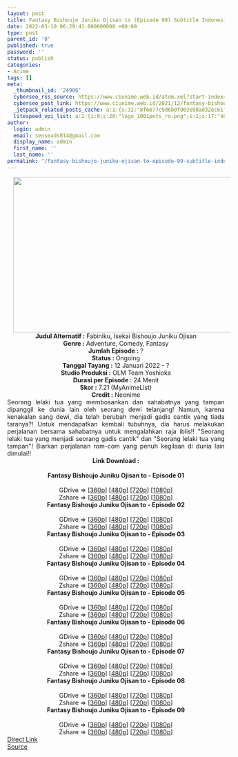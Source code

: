 ```yaml
---
layout: post
title: Fantasy Bishoujo Juniku Ojisan to (Episode 09) Subtitle Indonesia
date: 2022-03-10 06:29:41.000000000 +00:00
type: post
parent_id: '0'
published: true
password: ''
status: publish
categories:
- Anime
tags: []
meta:
  _thumbnail_id: '24906'
  cyberseo_rss_source: https://www.ciunime.web.id/atom.xml?start-index=1
  cyberseo_post_link: https://www.ciunime.web.id/2021/12/fantasy-bishoujo-juniku-ojisan-to.html
  _jetpack_related_posts_cache: a:1:{s:32:"8f6677c9d6b0f903e98ad32ec61f8deb";a:2:{s:7:"expires";i:1658391764;s:7:"payload";a:3:{i:0;a:1:{s:2:"id";i:25211;}i:1;a:1:{s:2:"id";i:25176;}i:2;a:1:{s:2:"id";i:25507;}}}}
  litespeed_vpi_list: a:2:{i:0;s:20:"logo_1001pets_ro.png";i:1;s:17:"4053032401716.jpg";}
author:
  login: admin
  email: senseads014@gmail.com
  display_name: admin
  first_name: ''
  last_name: ''
permalink: "/fantasy-bishoujo-juniku-ojisan-to-episode-09-subtitle-indonesia/"
---
```

<div class="separator" style="clear: both; text-align: center;"><a href="https://blogger.googleusercontent.com/img/a/AVvXsEiuBtuVeA9nbJG-EwChrM7gdEfg-bjdlUHlXRmdTgIzSoBkovkwnb8thIcOws6tm3hIiA-mXaIWGlg1QdCaTgD6rH-Itxb5au-0BlTVIAvxh3cs8-Tj6_Z3avv28AVOC7i16nIlSZHpTUGmmaBCKE3TcpiUPNfmRHCOVDoCaLqolRQvqE1TDhUhUsiA=s1280" style="margin-left: 1em; margin-right: 1em;"><img border="0" data-original-height="720" data-original-width="1280" height="360" src="{{ site.baseurl }}/assets/2022/03/AVvXsEiuBtuVeA9nbJG-EwChrM7gdEfg-bjdlUHlXRmdTgIzSoBkovkwnb8thIcOws6tm3hIiA-mXaIWGlg1QdCaTgD6rH-Itxb5au-0BlTVIAvxh3cs8-Tj6_Z3avv28AVOC7i16nIlSZHpTUGmmaBCKE3TcpiUPNfmRHCOVDoCaLqolRQvqE1TDhUhUsiA=w640-h360" width="640" /></a></div>
<div class="separator" style="clear: both; text-align: center;"></div>
<div style="text-align: center;"><b>Judul</b><b><b> Alternatif</b> :</b> Fabiniku, Isekai Bishoujo Juniku Ojisan</div>
<div style="text-align: center;"><b><b>Genre :</b></b> Adventure, Comedy, Fantasy</div>
<div style="text-align: center;"><b>Jumlah Episode :</b> ?<br /><b>Status :&nbsp;</b>Ongoing<br /><b>Tanggal Tayang :</b> 12 Januari 2022 - ?<br /><b>Studio Produksi :</b>&nbsp;OLM Team Yoshioka<br /><b>Durasi per Episode :</b> 24 Menit</div>
<div style="text-align: center;"><b>Skor :</b> 7.21 (MyAnimeList)</div>
<div style="text-align: center;"><b>Credit :</b>&nbsp;Neonime</div>
<div style="text-align: center;"></div>
<div style="text-align: justify;">Seorang lelaki tua yang membosankan dan sahabatnya yang tampan dipanggil ke dunia lain oleh seorang dewi telanjang! Namun, karena kenakalan sang dewi, dia telah berubah menjadi gadis cantik yang tiada taranya?! Untuk mendapatkan kembali tubuhnya, dia harus melakukan perjalanan bersama sahabatnya untuk mengalahkan raja iblis!! "Seorang lelaki tua yang menjadi seorang gadis cantik" dan "Seorang lelaki tua yang tampan"! Biarkan perjalanan rom-com yang penuh kegilaan di dunia lain dimulai!!</div>
<div style="text-align: justify;"></div>
<div style="text-align: justify;"></div>
<div style="text-align: center;">
<div style="text-align: center;">
<div style="text-align: left;">
<div style="text-align: center;"><b>Link Download :</b></div>
<div style="text-align: center;"><b><br /></b></div>
<div style="text-align: center;"><span style="text-align: left;"><b>Fantasy Bishoujo Juniku Ojisan to&nbsp;</b></span><b>- Episode 01</b></div>
<div style="text-align: center;"><b><br /></b></div>
<div style="text-align: center;">GDrive =&gt; [<a href="https://www.mp4upload.com/y77k29a47rxw" target="_blank" rel="noopener">360p</a>] [<a href="https://acefile.co/f/65047813/neonime_fabiniku-01-480p-zip" target="_blank" rel="noopener">480p</a>] [<a href="https://acefile.co/f/65048190/neonime_fabiniku-01-720p-zip" target="_blank" rel="noopener">720p</a>] [<a href="https://acefile.co/f/65048470/neonime_fabiniku-01-1080p-zip" target="_blank" rel="noopener">1080p</a>]</div>
<div style="text-align: center;">Zshare =&gt; [<a href="https://www97.zippyshare.com/v/fZozU2UZ/file.html" target="_blank" rel="noopener">360p</a>] [<a href="https://www86.zippyshare.com/v/dhgifk9L/file.html" target="_blank" rel="noopener">480p</a>] [<a href="https://www117.zippyshare.com/v/bbWjSzJO/file.html" target="_blank" rel="noopener">720p</a>] [<a href="https://www12.zippyshare.com/v/RBLCmahh/file.html" target="_blank" rel="noopener">1080p</a>]</div>
<div style="text-align: center;"></div>
<div style="text-align: center;">
<div><span style="text-align: left;"><b>Fantasy Bishoujo Juniku Ojisan to&nbsp;</b></span><b>- Episode 02</b></div>
<div><b><br /></b></div>
<div>GDrive =&gt; [<a href="https://www.mp4upload.com/5rlidaip983a" target="_blank" rel="noopener">360p</a>] [<a href="https://www.mp4upload.com/4vxmrzkgh9t6" target="_blank" rel="noopener">480p</a>] [<a href="https://www.mp4upload.com/rqv65lube938" target="_blank" rel="noopener">720p</a>] [<a href="https://mir.cr/CQYE5NZM" target="_blank" rel="noopener">1080p</a>]</div>
<div>Zshare =&gt; [<a href="https://www14.zippyshare.com/v/jLkWLSUe/file.html" target="_blank" rel="noopener">360p</a>] [<a href="https://www48.zippyshare.com/v/yZkUXOBT/file.html" target="_blank" rel="noopener">480p</a>] [<a href="https://www61.zippyshare.com/v/iqB4VcJN/file.html" target="_blank" rel="noopener">720p</a>] [<a href="https://www109.zippyshare.com/v/ka0ki5M9/file.html" target="_blank" rel="noopener">1080p</a>]</div>
<div></div>
<div>
<div><span style="text-align: left;"><b>Fantasy Bishoujo Juniku Ojisan to&nbsp;</b></span><b>- Episode 03</b></div>
<div><b><br /></b></div>
<div>GDrive =&gt; [<a href="https://www.mp4upload.com/hahr97o3lynv" target="_blank" rel="noopener">360p</a>] [<a href="https://acefile.co/f/66287527/neonime_fabiniku-03-480p-zip" target="_blank" rel="noopener">480p</a>] [<a href="https://acefile.co/f/66287652/neonime_fabiniku-03-720p-zip" target="_blank" rel="noopener">720p</a>] [<a href="https://acefile.co/f/66287931/neonime_fabiniku-03-1080p-zip" target="_blank" rel="noopener">1080p</a>]</div>
<div>Zshare =&gt; [<a href="https://www53.zippyshare.com/v/Y43IZ0ji/file.html" target="_blank" rel="noopener">360p</a>] [<a href="https://www26.zippyshare.com/v/8Gmf4MIh/file.html" target="_blank" rel="noopener">480p</a>] [<a href="https://www120.zippyshare.com/v/NaQMJ9vd/file.html" target="_blank" rel="noopener">720p</a>] [<a href="https://www96.zippyshare.com/v/mm3y7o1X/file.html" target="_blank" rel="noopener">1080p</a>]</div>
</div>
<div></div>
<div>
<div><span style="text-align: left;"><b>Fantasy Bishoujo Juniku Ojisan to&nbsp;</b></span><b>- Episode 04</b></div>
<div><b><br /></b></div>
<div>GDrive =&gt; [<a href="https://www.mp4upload.com/v5a8ah70p9lv" target="_blank" rel="noopener">360p</a>] [<a href="https://acefile.co/f/66891849/neonime_fabiniku-04-480p-zip" target="_blank" rel="noopener">480p</a>] [<a href="https://acefile.co/f/66892073/neonime_fabiniku-04-720p-zip" target="_blank" rel="noopener">720p</a>] [<a href="https://acefile.co/f/66892286/neonime_fabiniku-04-1080p-zip" target="_blank" rel="noopener">1080p</a>]</div>
<div>Zshare =&gt; [<a href="https://www73.zippyshare.com/v/r6JGCieC/file.html" target="_blank" rel="noopener">360p</a>] [<a href="https://www5.zippyshare.com/v/pcykqdWM/file.html" target="_blank" rel="noopener">480p</a>] [<a href="https://www79.zippyshare.com/v/aggC9KD1/file.html" target="_blank" rel="noopener">720p</a>] [<a href="https://www52.zippyshare.com/v/pfTADaGN/file.html" target="_blank" rel="noopener">1080p</a>]</div>
</div>
<div></div>
<div>
<div><span style="text-align: left;"><b>Fantasy Bishoujo Juniku Ojisan to&nbsp;</b></span><b>- Episode 05</b></div>
<div><b><br /></b></div>
<div>GDrive =&gt; [<a href="https://www.mp4upload.com/3v3ozopcn0md" target="_blank" rel="noopener">360p</a>] [<a href="https://acefile.co/f/67481343/neonime_fabiniku-05-480p-zip" target="_blank" rel="noopener">480p</a>] [<a href="https://acefile.co/f/67481501/neonime_fabiniku-05-720p-zip" target="_blank" rel="noopener">720p</a>] [<a href="https://acefile.co/f/67481755/neonime_fabiniku-05-1080p-zip" target="_blank" rel="noopener">1080p</a>]</div>
<div>Zshare =&gt; [<a href="https://www73.zippyshare.com/v/PJHytS9q/file.html" target="_blank" rel="noopener">360p</a>] [<a href="https://www72.zippyshare.com/v/3IVWC9CP/file.html" target="_blank" rel="noopener">480p</a>] [<a href="https://www82.zippyshare.com/v/Zfk1UfgM/file.html" target="_blank" rel="noopener">720p</a>] [<a href="https://www92.zippyshare.com/v/5vVFyQOz/file.html" target="_blank" rel="noopener">1080p</a>]</div>
</div>
<div></div>
<div>
<div><span style="text-align: left;"><b>Fantasy Bishoujo Juniku Ojisan to&nbsp;</b></span><b>- Episode 06</b></div>
<div><b><br /></b></div>
<div>GDrive =&gt; [<a href="https://www.mp4upload.com/j01ukza19ojt" target="_blank" rel="noopener">360p</a>] [<a href="https://acefile.co/f/68092364/neonime_fabiniku-06-480p-zip" target="_blank" rel="noopener">480p</a>] [<a href="https://acefile.co/f/68092367/neonime_fabiniku-06-720p-zip" target="_blank" rel="noopener">720p</a>] [<a href="https://acefile.co/f/68092368/neonime_fabiniku-06-1080p-zip" target="_blank" rel="noopener">1080p</a>]</div>
<div>Zshare =&gt; [<a href="https://www94.zippyshare.com/v/RvikCAsT/file.html" target="_blank" rel="noopener">360p</a>] [<a href="https://www105.zippyshare.com/v/twCDI6Qj/file.html" target="_blank" rel="noopener">480p</a>] [<a href="https://www70.zippyshare.com/v/6pV0ymHB/file.html" target="_blank" rel="noopener">720p</a>] [<a href="https://www118.zippyshare.com/v/zQ9zfhXR/file.html" target="_blank" rel="noopener">1080p</a>]</div>
</div>
<div></div>
<div>
<div><span style="text-align: left;"><b>Fantasy Bishoujo Juniku Ojisan to&nbsp;</b></span><b>- Episode 07</b></div>
<div><b><br /></b></div>
<div>GDrive =&gt; [<a href="https://www.mp4upload.com/4k08yh82cmli" target="_blank" rel="noopener">360p</a>] [<a href="https://acefile.co/f/68691255/neonime_fabiniku-07-480p-zip" target="_blank" rel="noopener">480p</a>] [<a href="https://acefile.co/f/68691433/neonime_fabiniku-07-720p-zip" target="_blank" rel="noopener">720p</a>] [<a href="https://acefile.co/f/68691678/neonime_fabiniku-07-1080p-zip" target="_blank" rel="noopener">1080p</a>]</div>
<div>Zshare =&gt; [<a href="https://www48.zippyshare.com/v/i31FRTlT/file.html" target="_blank" rel="noopener">360p</a>] [<a href="https://www101.zippyshare.com/v/5kdXRKUF/file.html" target="_blank" rel="noopener">480p</a>] [<a href="https://www13.zippyshare.com/v/LsaQ3lrs/file.html" target="_blank" rel="noopener">720p</a>] [<a href="https://www116.zippyshare.com/v/wIEUti2j/file.html" target="_blank" rel="noopener">1080p</a>]</div>
</div>
<div></div>
<div>
<div><span style="text-align: left;"><b>Fantasy Bishoujo Juniku Ojisan to&nbsp;</b></span><b>- Episode 08</b></div>
<div><b><br /></b></div>
<div>GDrive =&gt; [<a href="https://www.mp4upload.com/fkp7226o592z" target="_blank" rel="noopener">360p</a>] [<a href="https://acefile.co/f/69214233/neonime_fabiniku-08-480p-zip" target="_blank" rel="noopener">480p</a>] [<a href="https://acefile.co/f/69214389/neonime_fabiniku-08-720p-zip" target="_blank" rel="noopener">720p</a>] [<a href="https://acefile.co/f/69214560/neonime_fabiniku-08-1080p-zip" target="_blank" rel="noopener">1080p</a>]</div>
<div>Zshare =&gt; [<a href="https://www19.zippyshare.com/v/8NAwHD3s/file.html" target="_blank" rel="noopener">360p</a>] [<a href="https://www38.zippyshare.com/v/CQJHhWc7/file.html" target="_blank" rel="noopener">480p</a>] [<a href="https://www84.zippyshare.com/v/5H7p7I7t/file.html" target="_blank" rel="noopener">720p</a>] [<a href="https://www95.zippyshare.com/v/ftRUeMYi/file.html" target="_blank" rel="noopener">1080p</a>]</div>
</div>
<div></div>
<div>
<div><span style="text-align: left;"><b>Fantasy Bishoujo Juniku Ojisan to&nbsp;</b></span><b>- Episode 09</b></div>
<div><b><br /></b></div>
<div>GDrive =&gt; [<a href="https://www.mp4upload.com/lmd3swxa5a58" target="_blank" rel="noopener">360p</a>] [<a href="https://acefile.co/f/69744049/neonime_fabiniku-09-480p-zip" target="_blank" rel="noopener">480p</a>] [<a href="https://acefile.co/f/69744205/neonime_fabiniku-09-720p-zip">720p</a>] [<a href="https://acefile.co/f/69744471/neonime_fabiniku-09-1080p-zip" target="_blank" rel="noopener">1080p</a>]</div>
<div>Zshare =&gt; [<a href="https://www65.zippyshare.com/v/pbwqbXYH/file.html" target="_blank" rel="noopener">360p</a>] [<a href="https://www7.zippyshare.com/v/VGBQfvfg/file.html" target="_blank" rel="noopener">480p</a>] [<a href="https://www19.zippyshare.com/v/t6X1QM2P/file.html" target="_blank" rel="noopener">720p</a>] [<a href="https://www12.zippyshare.com/v/4hvl63hn/file.html" target="_blank" rel="noopener">1080p</a>]</div>
</div>
</div>
</div>
</div>
</div>
<link rel="stylesheet" href="https://cdnjs.cloudflare.com/ajax/libs/font-awesome/4.7.0/css/font-awesome.min.css" />
<div class="divbtn"> <a href="https://handymansurrender.com/fihup8buzv?key=94550f7ce39444073321dde3b8782f97" class="btn"><i class="fa fa-download"></i> Direct Link</a> <br /><a href="https://www.ciunime.web.id/2021/12/fantasy-bishoujo-juniku-ojisan-to.html">Source</a> </div>
